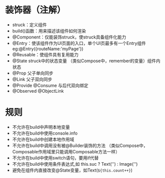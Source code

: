 # 装饰器（注解）
- struck：定义组件
- build()函数：用来描述该组件如何渲染
- @Component：仅能装饰struck，使struck具备组件化能力
- @Entry：使该组件作为UI页面的入口，单个UI页最多有一个Entry组件    eg:@Entry({routeName:'myPage'})
- @Reusable：使组件具有复用能力 
- @State struck中的状态变量 （类似Compose中，remember的变量）组件内状态
- @Prop 父子单向同步
- @Link 父子双向同步
- @Provide @Consume 与后代双向绑定
- @Observed @ObjectLink

# 规则
- 不允许在build中声明本地变量
- 不允许在build中使用console.info
- 不允许在build中创建本地作用域
- 不允许在build中调用没有被@Builder装饰的方法 （类似Compose中，Composable作用域里只能调用Composable方法一样）
- 不允许在build中使用switch语句，要用if代替
- 不允许在build中使用条件表达式,如 this.suc ? Text('') : Image('')
- 避免在组件内直接改变@State变量，如Text(`${this.count++}`)
